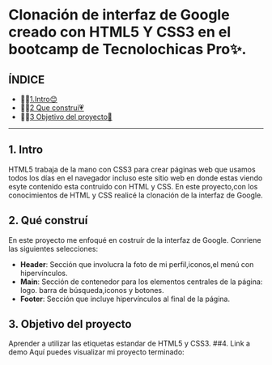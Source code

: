 # Clonación de interfaz de Google creado con HTML5 Y CSS3 en el bootcamp de Tecnolochicas Pro✨.
## ÍNDICE 
* 👍🏻[1.Intro😊](#)
* ☝🏻[2 Que construi💗](#)
* 💪🏻[3 Objetivo del proyecto🥇](#)
****
## 1. Intro
HTML5 trabaja de la mano con CSS3 para crear páginas web que usamos todos los días en el navegador incluso este sitio web en donde estas viendo esyte contenido esta contruido con HTML y CSS.
En este proyecto,con los conocimientos de HTML y CSS realicé la clonación de la interfaz de Google.
## 2. Qué construí
En este proyecto me enfoqué en costruír de la interfaz de Google. Conriene las siguientes selecciones:
* **Header**: Sección que involucra la foto de mi perfil,iconos,el menú con hipervínculos.
* **Main**: Sección de contenedor para los elementos centrales de la página: logo. barra de búsqueda,iconos y botones.
* **Footer**: Sección  que incluye hipervínculos al final de la página.
## 3. Objetivo del proyecto
Aprender a utilizar las etiquetas estandar de HTML5 y CSS3.
##4. Link a demo
Aquí puedes visualizar mi proyecto terminado: 


